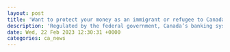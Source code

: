 ```yaml
---
layout: post
title: 'Want to protect your money as an immigrant or refugee to Canada? Avoid these fringe banking mistakes'
description: 'Regulated by the federal government, Canada’s banking system is considered among the world’s safest and most stable. However, immigrants and refugees can sometimes find themselves being taken advantage of by fringe financial services in Canada like payday loan companies, cheque-cashing outlets, rapid-refund tax outlets or pawn shops. As a result, they can lose their hard-earned income […]'
date: Wed, 22 Feb 2023 12:30:31 +0000
categories: ca_news
---
```


